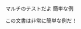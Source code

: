 <!DOCTYPE html>
<html lang = "ja">
<head>
  <meta charset = "UTF-8">
  <titile>マルチのテストだよ</titile>
  <titile> 簡単な例</titile>
  </head>
  <body>
  <p>この文書は非常に簡単な例だ！</p>
    </body>
</html>
  
